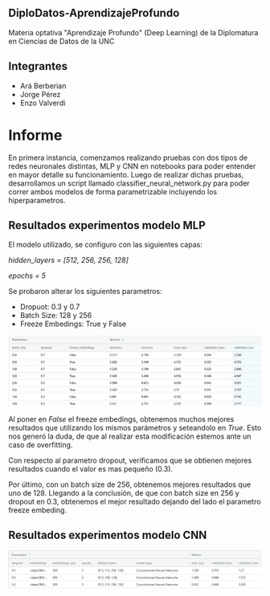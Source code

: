 ## DiploDatos-AprendizajeProfundo
Materia optativa "Aprendizaje Profundo" (Deep Learning) de la Diplomatura en Ciencias de Datos de la UNC

## Integrantes

* Ará Berberian
* Jorge Pérez
* Enzo Valverdi

# Informe

En primera instancia, comenzamos realizando pruebas con dos tipos de redes neuronales distintas, MLP y CNN en notebooks para poder entender en mayor detalle su funcionamiento. Luego de realizar dichas pruebas, desarrollamos un script llamado classifier_neural_network.py para poder correr ambos modelos de forma parametrizable incluyendo los hiperparametros.

## Resultados experimentos modelo MLP

El modelo utilizado, se configuro con las siguientes capas:

*hidden_layers = [512, 256, 256, 128]*

*epochs = 5*

Se probaron alterar los siguientes parametros:

* Dropuot: 0.3 y 0.7
* Batch Size: 128 y 256
* Freeze Embedings: True y False

<img src="images/MLflow MLP.png"
     alt="Experimentos MLP"
     style="float: center; margin-right: 10px;"
/>

Al poner en *False* el freeze embedings, obtenemos muchos mejores resultados que utilizando los mismos parámetros y seteandolo en *True*. Esto nos generó la duda, de que al realizar esta modificación estemos ante un caso de overfitting.

Con respecto al parametro dropout, verificamos que se obtienen mejores resultados cuando el valor es mas pequeño (0.3).

Por último, con un batch size de 256, obtenemos mejores resultados que uno de 128. Llegando a la conclusión, de que con batch size en 256 y dropout en 0.3, obtenemos el mejor resultado dejando del lado el parametro freeze embeding.

## Resultados experimentos modelo CNN

<img src="images/CNN-MLflow.png"
     alt="Experimentos CNN"
     style="float: center; margin-right: 10px;"
/>
